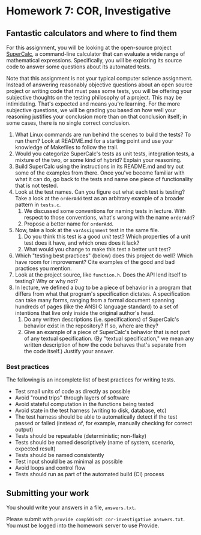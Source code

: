 ---
---
# Homework 7: COR, Investigative

<!-- A data structures assignment called "Fantastic BSTs..." would be awesome -->
## Fantastic calculators and where to find them

For this assignment, you will be looking at the open-source project
[SuperCalc](https://github.com/cs50isdt/SuperCalc), a command-line
calculator that can evaluate a wide range of mathematical expressions.
Specifically, you will be exploring its source code to answer some questions
about its automated tests.

Note that this assignment is not your typical computer science assignment.
Instead of answering reasonably objective questions about an open source
project or writing code that must pass some tests, you will be offering your
subjective thoughts on the testing philosophy of a project. This may be
intimidating. That's expected and means you're learning. For the more
subjective questions, we will be grading you based on how well your reasoning
justifies your conclusion more than on that conclusion itself; in some cases,
there is no single correct conclusion.

1. What Linux commands are run behind the scenes to build the tests? To run
   them? Look at README.md for a starting point and use your knowledge of
   Makefiles to follow the trail.
2. Would you categorize SuperCalc's tests as unit tests, integration tests, a
   mixture of the two, or some kind of hybrid? Explain your reasoning.
3. Build SuperCalc using the instructions in its README.md and try out some of
   the examples from there. Once you've become familiar with what it can do, go
   back to the tests and name one piece of functionality that is not tested.
4. Look at the test names. Can you figure out what each test is testing? Take a
   look at the `orderAdd` test as an arbitrary example of a broader pattern in
   `tests.c`.
   1. We discussed some conventions for naming tests in lecture. With respect
      to those conventions, what's wrong with the name `orderAdd`?
   2. Propose a better name for `orderAdd`.
5. Now, take a look at the `varAssignment` test in the same file.
   1. Do you think this test is a good *unit* test? Which properties of a unit
      test does it have, and which ones does it lack?
   2. What would you change to make this test a better unit test?
6. Which "testing best practices" (below) does this project do well? Which have
   room for improvement? Cite examples of the good and bad practices you
   mention.
7. Look at the project source, like `function.h`. Does the API lend itself to
   testing? Why or why not?
8. In lecture, we defined a *bug* to be a piece of behavior in a program that
   differs from what that program's specification dictates. A specification can
   take many forms, ranging from a formal document spanning hundreds of pages
   (like the ANSI C language standard) to a set of intentions that live only
   inside the original author's head.
   1. Do any written descriptions (i.e. specifications) of SuperCalc's behavior
      exist in the repository? If so, where are they?
   2. Give an example of a piece of SuperCalc's behavior that is not part of
      any textual specification. (By "textual specification," we mean any
      written description of how the code behaves that's separate from the code
      itself.) Justify your answer.

### Best practices

The following is an incomplete list of best practices for writing tests.

* Test small units of code as directly as possible
* Avoid "round trips" through layers of software
* Avoid stateful computation in the functions being tested
* Avoid state in the test harness (writing to disk, database, etc)
* The test harness should be able to automatically detect if the test passed or
  failed (instead of, for example, manually checking for correct output)
* Tests should be repeatable (deterministic; non-flaky)
* Tests should be named descriptively (name of system, scenario, expected
  result)
* Tests should be named consistently
* Test input should be as minimal as possible
* Avoid loops and control flow
* Tests should run as part of the automated build (CI) process

## Submitting your work

You should write your answers in a file, `answers.txt`.

Please submit with `provide comp50isdt cor-investigative answers.txt`. You must
be logged into the homework server to use Provide.
